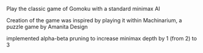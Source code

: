 Play the classic game of Gomoku with a standard minimax AI

Creation of the game was inspired by playing it within Machinarium, a puzzle game by Amanita Design

implemented alpha-beta pruning to increase minimax depth by 1 (from 2) to 3

